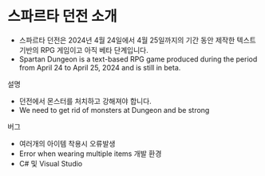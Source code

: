 스파르타 던전 소개
=============
* 스파르타 던전은 2024년 4월 24일에서 4월 25일까지의 기간 동안 제작한 텍스트 기반의 RPG 게임이고 아직 베타 단계입니다.
* Spartan Dungeon is a text-based RPG game produced during the period from April 24 to April 25, 2024 and is still in beta.

설명
* 던전에서 몬스터를 처치하고 강해져야 합니다.
* We need to get rid of monsters at Dungeon and be strong

버그
*  여러개의 아이템 착용시 오류발생
*  Error when wearing multiple items
개발 환경
* C# 및 Visual Studio
